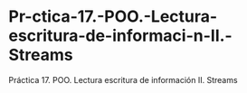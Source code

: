 # Pr-ctica-17.-POO.-Lectura-escritura-de-informaci-n-II.-Streams
Práctica 17. POO. Lectura escritura de información II. Streams
